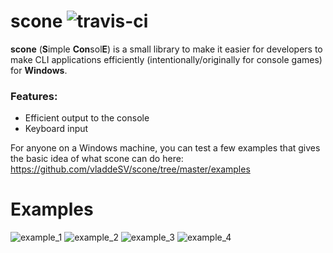 # scone ![travis-ci](https://travis-ci.org/vladdeSV/scone.svg?branch=master)


**scone** (**S**imple **Con**sol**E**) is a small library to make it easier for developers to make CLI applications efficiently (intentionally/originally for console games) for **Windows**.

### Features:
* Efficient output to the console
* Keyboard input

For anyone on a Windows machine, you can test a few examples that gives the basic idea of what scone can do here: https://github.com/vladdeSV/scone/tree/master/examples

# Examples
![example_1](http://i.imgur.com/nrIuilv.gif)
![example_2](http://i.imgur.com/1CnEG31.gif)
![example_3](http://i.imgur.com/Uhhipkh.gif)
![example_4](http://i.imgur.com/CO39TVk.gif)
